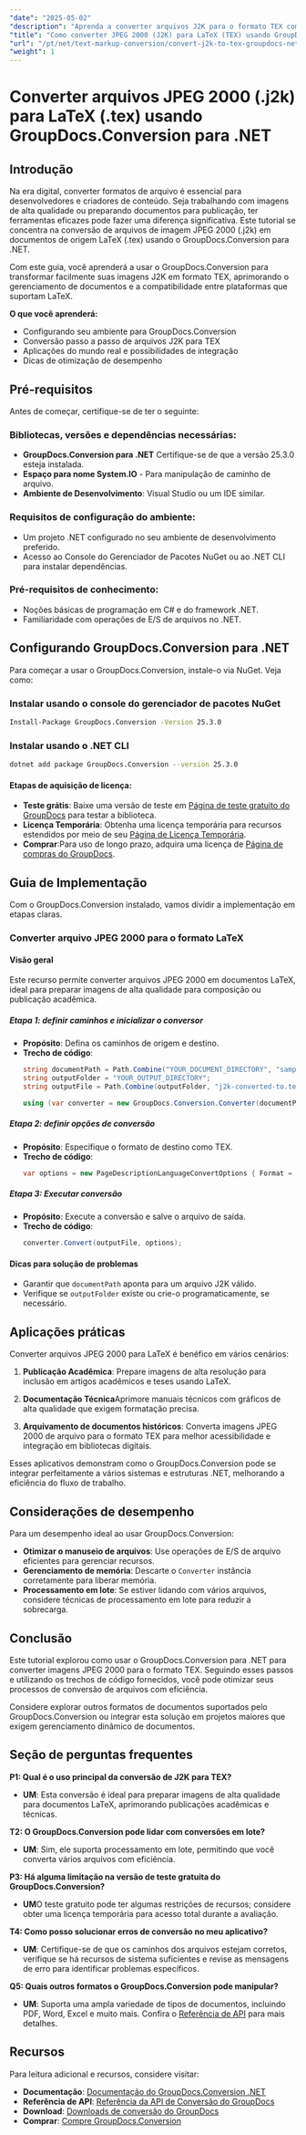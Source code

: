 ```yaml
---
"date": "2025-05-02"
"description": "Aprenda a converter arquivos J2K para o formato TEX com eficiência usando o GroupDocs.Conversion para .NET. Este guia aborda configuração, implementação e otimização."
"title": "Como converter JPEG 2000 (J2K) para LaTeX (TEX) usando GroupDocs.Conversion para .NET"
"url": "/pt/net/text-markup-conversion/convert-j2k-to-tex-groupdocs-net/"
"weight": 1
---
```


# Converter arquivos JPEG 2000 (.j2k) para LaTeX (.tex) usando GroupDocs.Conversion para .NET

## Introdução
Na era digital, converter formatos de arquivo é essencial para desenvolvedores e criadores de conteúdo. Seja trabalhando com imagens de alta qualidade ou preparando documentos para publicação, ter ferramentas eficazes pode fazer uma diferença significativa. Este tutorial se concentra na conversão de arquivos de imagem JPEG 2000 (.j2k) em documentos de origem LaTeX (.tex) usando o GroupDocs.Conversion para .NET.

Com este guia, você aprenderá a usar o GroupDocs.Conversion para transformar facilmente suas imagens J2K em formato TEX, aprimorando o gerenciamento de documentos e a compatibilidade entre plataformas que suportam LaTeX.

**O que você aprenderá:**
- Configurando seu ambiente para GroupDocs.Conversion
- Conversão passo a passo de arquivos J2K para TEX
- Aplicações do mundo real e possibilidades de integração
- Dicas de otimização de desempenho

## Pré-requisitos
Antes de começar, certifique-se de ter o seguinte:

### Bibliotecas, versões e dependências necessárias:
- **GroupDocs.Conversion para .NET** Certifique-se de que a versão 25.3.0 esteja instalada.
- **Espaço para nome System.IO** - Para manipulação de caminho de arquivo.
- **Ambiente de Desenvolvimento**: Visual Studio ou um IDE similar.

### Requisitos de configuração do ambiente:
- Um projeto .NET configurado no seu ambiente de desenvolvimento preferido.
- Acesso ao Console do Gerenciador de Pacotes NuGet ou ao .NET CLI para instalar dependências.

### Pré-requisitos de conhecimento:
- Noções básicas de programação em C# e do framework .NET.
- Familiaridade com operações de E/S de arquivos no .NET.

## Configurando GroupDocs.Conversion para .NET
Para começar a usar o GroupDocs.Conversion, instale-o via NuGet. Veja como:

### Instalar usando o console do gerenciador de pacotes NuGet
```bash
Install-Package GroupDocs.Conversion -Version 25.3.0
```

### Instalar usando o .NET CLI
```bash
dotnet add package GroupDocs.Conversion --version 25.3.0
```

#### Etapas de aquisição de licença:
- **Teste grátis**: Baixe uma versão de teste em [Página de teste gratuito do GroupDocs](https://releases.groupdocs.com/conversion/net/) para testar a biblioteca.
- **Licença Temporária**: Obtenha uma licença temporária para recursos estendidos por meio de seu [Página de Licença Temporária](https://purchase.groupdocs.com/temporary-license/).
- **Comprar**:Para uso de longo prazo, adquira uma licença de [Página de compras do GroupDocs](https://purchase.groupdocs.com/buy).

## Guia de Implementação
Com o GroupDocs.Conversion instalado, vamos dividir a implementação em etapas claras.

### Converter arquivo JPEG 2000 para o formato LaTeX
#### Visão geral
Este recurso permite converter arquivos JPEG 2000 em documentos LaTeX, ideal para preparar imagens de alta qualidade para composição ou publicação acadêmica.

##### Etapa 1: definir caminhos e inicializar o conversor
- **Propósito**: Defina os caminhos de origem e destino.
- **Trecho de código**:
  ```csharp
  string documentPath = Path.Combine("YOUR_DOCUMENT_DIRECTORY", "sample.j2k");
  string outputFolder = "YOUR_OUTPUT_DIRECTORY";
  string outputFile = Path.Combine(outputFolder, "j2k-converted-to.tex");

  using (var converter = new GroupDocs.Conversion.Converter(documentPath))
  ```

##### Etapa 2: definir opções de conversão
- **Propósito**: Especifique o formato de destino como TEX.
- **Trecho de código**:
  ```csharp
  var options = new PageDescriptionLanguageConvertOptions { Format = PageDescriptionLanguageFileType.Tex };
  ```

##### Etapa 3: Executar conversão
- **Propósito**: Execute a conversão e salve o arquivo de saída.
- **Trecho de código**:
  ```csharp
  converter.Convert(outputFile, options);
  ```

#### Dicas para solução de problemas
- Garantir que `documentPath` aponta para um arquivo J2K válido.
- Verifique se `outputFolder` existe ou crie-o programaticamente, se necessário.

## Aplicações práticas
Converter arquivos JPEG 2000 para LaTeX é benéfico em vários cenários:

1. **Publicação Acadêmica**: Prepare imagens de alta resolução para inclusão em artigos acadêmicos e teses usando LaTeX.
   
2. **Documentação Técnica**Aprimore manuais técnicos com gráficos de alta qualidade que exigem formatação precisa.
   
3. **Arquivamento de documentos históricos**: Converta imagens JPEG 2000 de arquivo para o formato TEX para melhor acessibilidade e integração em bibliotecas digitais.

Esses aplicativos demonstram como o GroupDocs.Conversion pode se integrar perfeitamente a vários sistemas e estruturas .NET, melhorando a eficiência do fluxo de trabalho.

## Considerações de desempenho
Para um desempenho ideal ao usar GroupDocs.Conversion:
- **Otimizar o manuseio de arquivos**: Use operações de E/S de arquivo eficientes para gerenciar recursos.
- **Gerenciamento de memória**: Descarte o `Converter` instância corretamente para liberar memória.
- **Processamento em lote**: Se estiver lidando com vários arquivos, considere técnicas de processamento em lote para reduzir a sobrecarga.

## Conclusão
Este tutorial explorou como usar o GroupDocs.Conversion para .NET para converter imagens JPEG 2000 para o formato TEX. Seguindo esses passos e utilizando os trechos de código fornecidos, você pode otimizar seus processos de conversão de arquivos com eficiência.

Considere explorar outros formatos de documentos suportados pelo GroupDocs.Conversion ou integrar esta solução em projetos maiores que exigem gerenciamento dinâmico de documentos.

## Seção de perguntas frequentes
**P1: Qual é o uso principal da conversão de J2K para TEX?**
- **UM**: Esta conversão é ideal para preparar imagens de alta qualidade para documentos LaTeX, aprimorando publicações acadêmicas e técnicas.

**T2: O GroupDocs.Conversion pode lidar com conversões em lote?**
- **UM**: Sim, ele suporta processamento em lote, permitindo que você converta vários arquivos com eficiência.

**P3: Há alguma limitação na versão de teste gratuita do GroupDocs.Conversion?**
- **UM**O teste gratuito pode ter algumas restrições de recursos; considere obter uma licença temporária para acesso total durante a avaliação.

**T4: Como posso solucionar erros de conversão no meu aplicativo?**
- **UM**: Certifique-se de que os caminhos dos arquivos estejam corretos, verifique se há recursos de sistema suficientes e revise as mensagens de erro para identificar problemas específicos.

**Q5: Quais outros formatos o GroupDocs.Conversion pode manipular?**
- **UM**: Suporta uma ampla variedade de tipos de documentos, incluindo PDF, Word, Excel e muito mais. Confira o [Referência de API](https://reference.groupdocs.com/conversion/net/) para mais detalhes.

## Recursos
Para leitura adicional e recursos, considere visitar:

- **Documentação**: [Documentação do GroupDocs.Conversion .NET](https://docs.groupdocs.com/conversion/net/)
- **Referência de API**: [Referência da API de Conversão do GroupDocs](https://reference.groupdocs.com/conversion/net/)
- **Download**: [Downloads de conversão do GroupDocs](https://releases.groupdocs.com/conversion/net/)
- **Comprar**: [Compre GroupDocs.Conversion](https://purchase.groupdocs.com/buy)